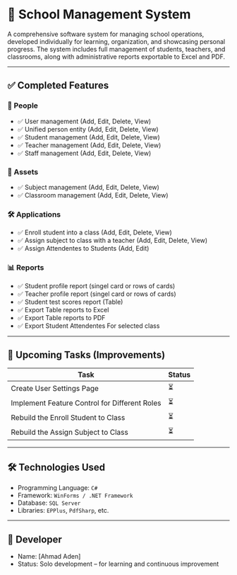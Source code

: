 ﻿# 🏫 School Management System

A comprehensive software system for managing school operations, developed individually for learning, organization, and showcasing personal progress. The system includes full management of students, teachers, and classrooms, along with administrative reports exportable to Excel and PDF.

---

## ✅ Completed Features

### 👥 People
- ✅ User management (Add, Edit, Delete, View)
- ✅ Unified person entity (Add, Edit, Delete, View)
- ✅ Student management (Add, Edit, Delete, View)
- ✅ Teacher management (Add, Edit, Delete, View)
- ✅ Staff management (Add, Edit, Delete, View)

### 🏫 Assets
- ✅ Subject management (Add, Edit, Delete, View)
- ✅ Classroom management (Add, Edit, Delete, View)

### 🛠️ Applications
- ✅ Enroll student into a class (Add, Edit, Delete, View)
- ✅ Assign subject to class with a teacher (Add, Edit, Delete, View)
- ✅ Assign Attendentes to Students (Add, Edit)

### 📊 Reports
- ✅ Student profile report (singel card or rows of cards)
- ✅ Teacher profile report (singel card or rows of cards)
- ✅ Student test scores report (Table)
- ✅ Export Table reports to Excel 
- ✅ Export Table reports to PDF
- ✅ Export Student Attendentes For selected class

---

## 🚧 Upcoming Tasks (Improvements)

| Task                                            | Status |
|-------------------------------------------------|--------|
| Create User Settings Page                       | ⏳     |
| Implement Feature Control for Different Roles   | ⏳     |
| Rebuild the Enroll Student to Class             | ⏳     |
| Rebuild the Assign Subject to Class             | ⏳     |


---

## 🛠️ Technologies Used
- Programming Language: `C#`
- Framework: `WinForms / .NET Framework`
- Database: `SQL Server`
- Libraries: `EPPlus`, `PdfSharp`, etc.

---

## 👤 Developer
- Name: [Ahmad Aden]
- Status: Solo development – for learning and continuous improvement
